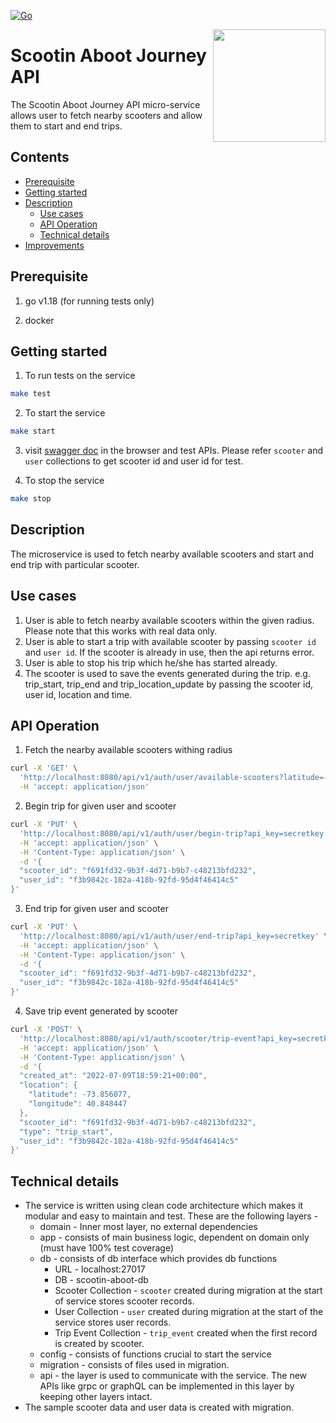 [![Go](https://github.com/ganeshdipdumbare/gymondo-subscription/actions/workflows/go.yml/badge.svg?branch=master)](https://github.com/ganeshdipdumbare/gymondo-subscription/actions/workflows/go.yml)

<img align="right" width="180px" src="https://raw.githubusercontent.com/swaggo/swag/master/assets/swaggo.png">

# Scootin Aboot Journey API

The Scootin Aboot Journey API micro-service allows user to fetch nearby scooters and allow them to start and end trips.

## Contents
 - [Prerequisite](#prerequisite)
 - [Getting started](#getting-started)
 - [Description](#description)
    - [Use cases](#use-cases)
    - [API Operation](#api-operation)
    - [Technical details](#technical-details)
- [Improvements](#improvements)

## Prerequisite

1. go v1.18 (for running tests only)

2. docker

## Getting started
1. To run tests on the service
```sh
make test
```
2. To start the service
```sh
make start  
```
3. visit [swagger doc](http://localhost:8080/api/v1/swagger/index.html) in the browser and test APIs. Please refer `scooter` and `user` collections to get scooter id and user id for test.

4. To stop the service
```sh  
make stop 
``` 
## Description
The microservice is used to fetch nearby available scooters and start and end trip with particular scooter.
## Use cases
1. User is able to fetch nearby available scooters within the given radius. Please note that this works with real data only.
2. User is able to start a trip with available scooter by passing `scooter id` and `user id`. If the scooter is already in use, then the api returns error.
3. User is able to stop his trip which he/she has started already.
4. The scooter is used to save the events generated during the trip. e.g. trip_start, trip_end and trip_location_update by passing the scooter id, user id, location and time.

## API Operation
1. Fetch the nearby available scooters withing radius
``` sh
curl -X 'GET' \
  'http://localhost:8080/api/v1/auth/user/available-scooters?latitude=-73.856077&longitude=40.848447&radius=10&api_key=secretkey' \
  -H 'accept: application/json'
``` 
2. Begin trip for given user and scooter
``` sh
curl -X 'PUT' \
  'http://localhost:8080/api/v1/auth/user/begin-trip?api_key=secretkey' \
  -H 'accept: application/json' \
  -H 'Content-Type: application/json' \
  -d '{
  "scooter_id": "f691fd32-9b3f-4d71-b9b7-c48213bfd232",
  "user_id": "f3b9842c-182a-418b-92fd-95d4f46414c5"
}'
```
3. End trip for given user and scooter
```sh
curl -X 'PUT' \
  'http://localhost:8080/api/v1/auth/user/end-trip?api_key=secretkey' \
  -H 'accept: application/json' \
  -H 'Content-Type: application/json' \
  -d '{
  "scooter_id": "f691fd32-9b3f-4d71-b9b7-c48213bfd232",
  "user_id": "f3b9842c-182a-418b-92fd-95d4f46414c5"
}'
```
4. Save trip event generated by scooter
```sh
curl -X 'POST' \
  'http://localhost:8080/api/v1/auth/scooter/trip-event?api_key=secretkey' \
  -H 'accept: application/json' \
  -H 'Content-Type: application/json' \
  -d '{
  "created_at": "2022-07-09T18:59:21+00:00",
  "location": {
    "latitude": -73.856077,
    "longitude": 40.848447
  },
  "scooter_id": "f691fd32-9b3f-4d71-b9b7-c48213bfd232",
  "type": "trip_start",
  "user_id": "f3b9842c-182a-418b-92fd-95d4f46414c5"
}'
```

## Technical details
- The service is written using clean code architecture which makes it modular and easy to maintain and test. These are the following layers  -
    - domain - Inner most layer, no external dependencies
    - app - consists of main business logic, dependent on domain only (must have 100% test coverage)
    - db - consists of db interface which provides db functions
        - URL - localhost:27017
        - DB - scootin-aboot-db
        - Scooter Collection - `scooter` created during migration at the start of service stores scooter records.
        - User Collection - `user` created during migration at the start of the service stores user records.
        - Trip Event Collection - `trip_event` created when the first record is created by scooter.
    - config - consists of functions crucial to start the service
    - migration - consists of files used in migration.
    - api - the layer is used to communicate with the service. The new APIs like grpc or graphQL can be implemented in this layer by keeping other layers intact.
- The sample scooter data and user data is created with migration.
